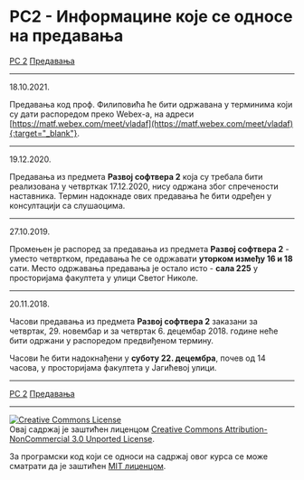 # РС2 - Информацине које се односе на предавања

[РС 2](../../README.md) [Предавања](../README.md)

---

18.10.2021.

Предавања код проф. Филиповића ће бити одржавана у терминима који су дати распоредом преко Webex-a, на адреси [https://matf.webex.com/meet/vladaf](https://matf.webex.com/meet/vladaf){:target="_blank"}.

---

19.12.2020.

Предавања из предмета **Развој софтвера 2** која су требала бити реализована у четврткак 17.12.2020, нису одржана због спречености наставника. Термин надокнаде ових предавања ће бити одређен у консултацији са слушаоцима.

---

27.10.2019.

Промењен је распоред за предавања из предмета **Развој софтвера 2** - уместо четвртком, предавања ће се одржавати **уторком између 16 и 18** сати. Место одржавања предавања је остало исто - **сала 225** у просторијама факултета у улици Светог Николе.

---

20.11.2018.

Часови предавања из предмета **Развој софтвера 2** заказани за четвртак, 29. новембар и за четвртак 6. децембар 2018. године неће бити одржани у распоредом предвиђеном термину.

Часови ће бити надокнађени у **суботу 22. децембра**, почев од 14 часова, у просторијама факултета у Јагићевој улици.

---

[РС 2](../../README.md) [Предавања](../README.md)

---

<a rel="license" href="http://creativecommons.org/licenses/by-nc/3.0/"><img alt="Creative Commons License" style="border-width:0" src="https://i.creativecommons.org/l/by-nc/3.0/88x31.png" /></a><br />Овај садржај је заштићен лиценцом <a rel="license" href="http://creativecommons.org/licenses/by-nc/3.0/">Creative Commons Attribution-NonCommercial 3.0 Unported License</a>.

За програмски код који се односи на садржај овог курса се може сматрати да је заштићен [MIT лиценцом](/LICENSE).